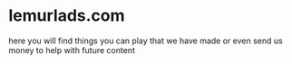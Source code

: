 # lemurlads.com
here you will find things you can play that we have made or even send us money to help with future content
